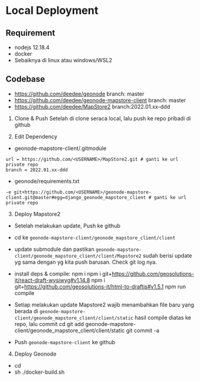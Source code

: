# Local Deployment

## Requirement
- nodejs 12.18.4
- docker
- Sebaiknya di linux atau windows/WSL2

## Codebase
- https://github.com/deedee/geonode branch: master
- https://github.com/deedee/geonode-mapstore-client branch: master
- https://github.com/deedee/MapStore2 branch:2022.01.xx-ddd

1. Clone & Push
Setelah di clone seraca local, lalu push ke repo pribadi di github

2. Edit Dependency
- geonode-mapstore-client/.gitmodule
```
url = https://github.com/<USERNAME>/MapStore2.git # ganti ke url private repo
branch = 2022.01.xx-ddd
```

- geonode/requirements.txt
```
-e git+https://github.com/<USERNAME>/geonode-mapstore-client.git@master#egg=django_geonode_mapstore_client # ganti ke url private repo
```

3. Deploy Mapstore2
- Setelah melakukan update, Push ke github
- cd ke `geonode-mapstore-client/geonode_mapstore_client/client`
- update submodule dan pastikan `geonode-mapstore-client/geonode_mapstore_client/client/Mapstore2` sudah berisi update yg sama dengan yg kita push barusan. Check git log nya.
- install deps & compile:
	npm i
	npm i git+https://github.com/geosolutions-it/react-draft-wysiwyg#v1.14.8
	npm i git+https://github.com/geosolutions-it/html-to-draftjs#v1.5.1
	npm run compile
- Setiap melakukan update Mapstore2 wajib menambahkan file baru yang berada di `geonode-mapstore-client/geonode_mapstore_client/client/static` hasil compile diatas ke repo, lalu commit
	cd <geonode-mapstore-client>
	git add geonode-mapstore-client/geonode_mapstore_client/client/static
	git commit -a

- Push `geonode-mapstore-client` ke github

4. Deploy Geonode
- cd <geonode>
- sh ./docker-build.sh


